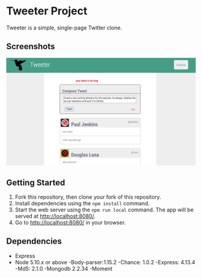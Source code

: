 # Tweeter Project

Tweeter is a simple, single-page Twitter clone.


## Screenshots
![Tweets that are too long show the negative character count in red and give an error message until you have shorted to 140characters.](https://github.com/AugustGit/tweeter/blob/master/tweet%20too%20long.png?raw=true)


## Getting Started

1. Fork this repository, then clone your fork of this repository.
2. Install dependencies using the `npm install` command.
3. Start the web server using the `npm run local` command. The app will be served at <http://localhost:8080/>.
4. Go to <http://localhost:8080/> in your browser.

## Dependencies

- Express
- Node 5.10.x or above
-Body-parser:1.15.2
-Chance: 1.0.2
-Express: 4.13.4
-Md5: 2.1.0
-Mongodb 2.2.34
-Moment
